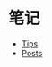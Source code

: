 <!-- TITLE: Notes -->
<!-- SUBTITLE: A quick summary of Notes -->

# 笔记

* [Tips](/notes/tips)
* [Posts](/notes/posts)